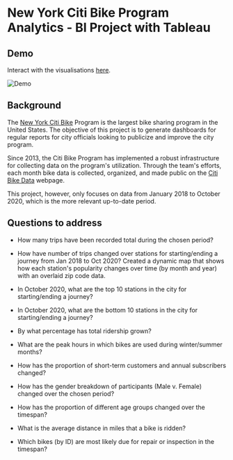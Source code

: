 # New York Citi Bike Program Analytics - BI Project with Tableau

## Demo

Interact with the visualisations [here](https://tabsoft.co/3o2oxnt).

![Demo](images/demo.gif)

## Background

The [New York Citi Bike](https://en.wikipedia.org/wiki/Citi_Bike) Program is the largest bike sharing program in the United States. The objective of this project is to generate dashboards for regular reports for city officials looking to publicize and improve the city program.

Since 2013, the Citi Bike Program has implemented a robust infrastructure for collecting data on the program's utilization. Through the team's efforts, each month bike data is collected, organized, and made public on the [Citi Bike Data](https://www.citibikenyc.com/system-data) webpage.

This project, however, only focuses on data from January 2018 to October 2020, which is the more relevant up-to-date period.

## Questions to address

* How many trips have been recorded total during the chosen period?

* How have number of trips changed over stations for starting/ending a journey from Jan 2018 to Oct 2020?
Created a dynamic map that shows how each station's popularity changes over time (by month and year) with an overlaid zip code data.

* In October 2020, what are the top 10 stations in the city for starting/ending a journey?

* In October 2020, what are the bottom 10 stations in the city for starting/ending a journey?

* By what percentage has total ridership grown?

* What are the peak hours in which bikes are used during winter/summer months?

* How has the proportion of short-term customers and annual subscribers changed? 

* How has the gender breakdown of participants (Male v. Female) changed over the chosen period?

* How has the proportion of different age groups changed over the timespan?

* What is the average distance in miles that a bike is ridden?

* Which bikes (by ID) are most likely due for repair or inspection in the timespan?
